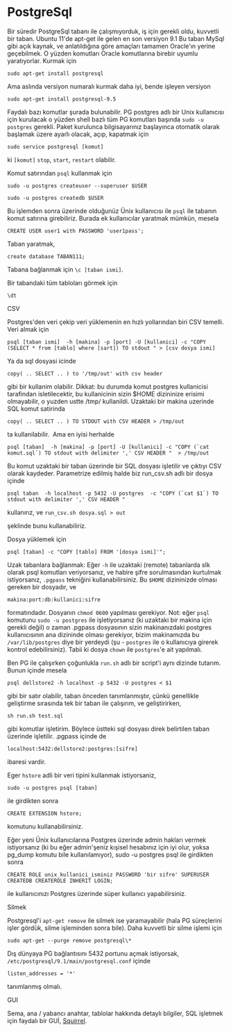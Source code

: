 # PostgreSql

Bir süredir PostgreSql tabanı ile çalışmıyorduk, iş için gerekli oldu,
kuvvetli bir taban. Ubuntu 11'de apt-get ile gelen en son versiyon 9.1
Bu taban MySql gibi açık kaynak, ve anlatıldığına göre amaçları
tamamen Oracle'ın yerine geçebilmek. O yüzden komutları Oracle
komutlarına birebir uyumlu yaratıyorlar. Kurmak için

`sudo apt-get install postgresql`

Ama aslında versiyon numaralı kurmak daha iyi, bende işleyen versiyon

`sudo apt-get install postgresql-9.5`

Faydalı bazı komutlar şurada bulunabilir. PG postgres adlı bir Unix
kullanıcısı için kurulacak o yüzden shell bazlı tüm PG komutları
başında `sudo -u postgres` gerekli. Paket kurulunca bilgisayarınız
başlayınca otomatik olarak başlamak üzere ayarlı olacak, açıp,
kapatmak için

`sudo service postgresql [komut]`

ki `[komut]` `stop`, `start`, `restart` olabilir.

Komut satırından `psql` kullanmak için

```
sudo -u postgres createuser --superuser $USER

sudo -u postgres createdb $USER
```

Bu işlemden sonra üzerinde olduğunüz Ünix kullanıcısı ile `psql` ile
tabanın komut satırına girebiliriz. Burada ek kullanıcılar yaratmak mümkün, mesela

```
CREATE USER user1 with PASSWORD 'user1pass';
```

Taban yaratmak,

```
create database TABAN111;
```

Tabana bağlanmak için `\c [taban ismi]`.

Bir tabandaki tüm tabloları görmek için

```
\dt
```

CSV

Postgres'den veri çekip veri yüklemenin en hızlı yollarından biri CSV
temelli. Veri almak için

```
psql [taban ismi]  -h [makina] -p [port] -U [kullanici] -c "COPY (SELECT * from [tablo] where [sart]) TO stdout " > [csv dosya ismi]
```

Ya da sql dosyasi icinde

```
copy( .. SELECT .. ) to '/tmp/out' with csv header
```

gibi bir kullanim olabilir. Dikkat: bu durumda komut postgres kullanicisi tarafindan isletilecektir, bu kullanicinin sizin $HOME dizininize erisimi olmayabilir, o yuzden ustte /tmp/ kullanildi. Uzaktaki bir makina uzerinde SQL komut satirinda

```
copy( .. SELECT .. ) TO STDOUT with CSV HEADER > /tmp/out
```

ta kullanilabilir.  Ama en iyisi herhalde

```
psql [taban]  -h [makina] -p [port] -U [kullanici] -c "COPY (`cat komut.sql`) TO stdout with delimiter ',' CSV HEADER "  > /tmp/out
```

Bu komut uzaktaki bir taban üzerinde bir SQL dosyası işletilir ve
çıktıyı CSV olarak kaydeder. Parametrize edilmiş halde biz run_csv.sh
adlı bir dosya içinde

```
psql taban  -h localhost -p 5432 -U postgres  -c "COPY (`cat $1`) TO stdout with delimiter ',' CSV HEADER "
```

kullanırız, ve `run_csv.sh dosya.sql > out`

şeklinde bunu kullanabiliriz.

Dosya yüklemek için

```
psql [taban] -c "COPY [tablo] FROM '[dosya ismi]'";
```

Uzak tabanlara bağlanmak: Eğer `-h` ile uzaktaki (remote) tabanlarda sIk
olarak psql komutları veriyorsanız, ve habire şifre sorulmasından
kurtulmak istiyorsanız, `.pgpass` tekniğini kullanabilirsiniz. Bu `$HOME`
dizininizde olması gereken bir dosyadır, ve

```
makina:port:db:kullanici:sifre
```

formatındadır. Dosyanın `chmod 0600` yapılması gerekiyor. Not: eğer
`psql` komutunu `sudo -u postgres` ile işletiyorsanız (ki uzaktaki bir
makina için gerekli değil) o zaman .pgpass dosyasının sizin
makinanızdaki postgres kullanıcısının ana dizininde olması gerekiyor,
bizim makinamızda bu `/var/lib/postgres` diye bir yerdeydi (şu -
`postgres` ile o kullanıcıya girerek kontrol edebilirsiniz). Tabii ki
dosya `chown` ile `postgres`'e ait yapılmalı.

Ben PG ile çalışırken çoğunlukla `run.sh` adlı bir script'i aynı dizinde
tutarım. Bunun içinde mesela

```
psql dellstore2 -h localhost -p 5432 -U postgres < $1
```

gibi bir satır olabilir, taban önceden tanımlanmıştır, çünkü
genellikle geliştirme sırasında tek bir taban ile çalışırım, ve
geliştirirken,

```
sh run.sh test.sql
```

gibi komutlar işletirim. Böylece üstteki sql dosyası direk belirtilen
taban üzerinde işletilir. .pgpass içinde de

```
localhost:5432:dellstore2:postgres:[sifre]
```

ibaresi vardir.

Eger `hstore` adli bir veri tipini kullanmak istiyorsaniz,

```
sudo -u postgres psql [taban]
```

ile girdikten sonra

```
CREATE EXTENSION hstore;
```

komutunu kullanabilirsiniz.

Eğer yeni Ünix kullanıcılarına Postgres üzerinde admin hakları vermek
istiyorsanız (ki bu eğer admin'şeniz kışisel hesabınız için iyi olur,
yoksa pg_dump komutu bile kullanılamıyor), sudo -u postgres psql ile
girdikten sonra

```
CREATE ROLE unix_kullanici_isminiz PASSWORD 'bir sifre' SUPERUSER CREATEDB CREATEROLE INHERIT LOGIN;
```

ile kullanıcınızı Postgres üzerinde süper kullanıcı yapabilirsiniz.

Silmek

Postgresql'i `apt-get remove` ile silmek ise yaramayabilir (hala PG
süreçlerini işler gördük, silme işleminden sonra bile). Daha kuvvetli
bir silme işlemi için

```
sudo apt-get --purge remove postgresql\*
```

Dış dünyaya PG bağlantısını 5432 portunu açmak istiyorsak,
`/etc/postgresql/9.1/main/postgresql.conf` içinde

```
listen_addresses = '*'
```

tanımlanmış olmalı.

GUI

Sema, ana / yabancı anahtar, tablolar hakkında detaylı bilgiler, SQL
işletmek için faydalı bir GUİ,
[Squirrel](squirrel-sql.sourceforge.net).

